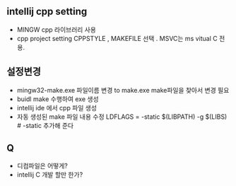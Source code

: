 ## intellij cpp setting
- MINGW cpp 라이브러리 사용
- cpp project setting CPPSTYLE , MAKEFILE 선택  . MSVC는 ms vitual C 전용.


## 설정변경
- mingw32-make.exe  파일이름 변경 to make.exe  make파일을 찾아서 변경 필요
- buidl make 수행하여 exe 생성
- intellij ide 에서 cpp 파일 생성
- 자동 생성된 make 파일 내용 수정 LDFLAGS = -static $(LIBPATH)  -g $(LIBS)     # -static 추가해 준다

## Q
- 디컴파일은 어떻게?
- intellij  C 개발 할만 한가?

